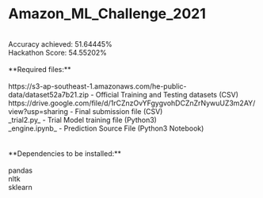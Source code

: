 # Amazon_ML_Challenge_2021 <br />
 <br />
Accuracy achieved: 51.64445% <br />
Hackathon Score: 54.55202% <br />
 <br />
**Required files:** <br />
<br />
https://s3-ap-southeast-1.amazonaws.com/he-public-data/dataset52a7b21.zip - Official Training and Testing datasets (CSV) <br />
https://drive.google.com/file/d/1rCZnzOvYFgygvohDCZnZrNywuUZ3m2AY/view?usp=sharing - Final submission file (CSV) <br />
_trial2.py_ - Trial Model training file (Python3) <br />
_engine.ipynb_ - Prediction Source File (Python3 Notebook) <br />
 <br />
 <br />
**Dependencies to be installed:** <br />
 <br />
pandas <br />
nltk <br />
sklearn <br />
